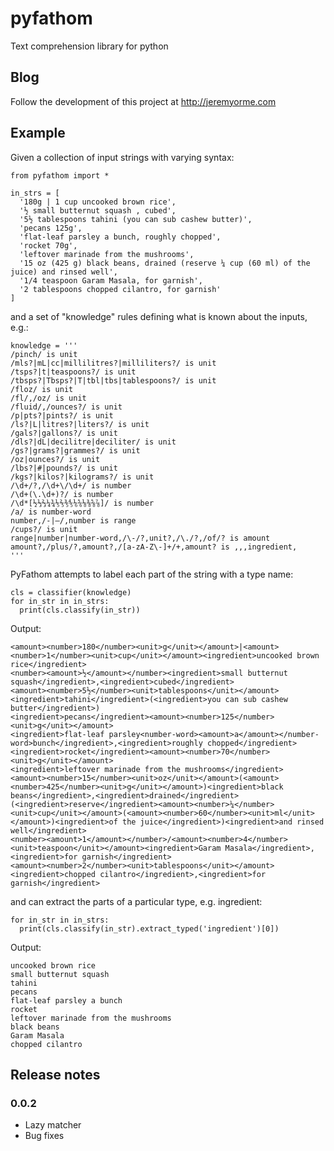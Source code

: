# pyfathom
Text comprehension library for python

## Blog
Follow the development of this project at http://jeremyorme.com

## Example
Given a collection of input strings with varying syntax:

```
from pyfathom import *

in_strs = [
  '180g | 1 cup uncooked brown rice',
  '½ small butternut squash , cubed',
  '5½ tablespoons tahini (you can sub cashew butter)',
  'pecans 125g',
  'flat-leaf parsley a bunch, roughly chopped',
  'rocket 70g',
  'leftover marinade from the mushrooms',
  '15 oz (425 g) black beans, drained (reserve ¼ cup (60 ml) of the juice) and rinsed well',
  '1/4 teaspoon Garam Masala, for garnish',
  '2 tablespoons chopped cilantro, for garnish'
]
```

and a set of "knowledge" rules defining what is known about the inputs, e.g.:
```
knowledge = '''
/pinch/ is unit
/mls?|mL|cc|millilitres?|milliliters?/ is unit
/tsps?|t|teaspoons?/ is unit
/tbsps?|Tbsps?|T|tbl|tbs|tablespoons?/ is unit
/floz/ is unit
/fl/,/oz/ is unit
/fluid/,/ounces?/ is unit
/p|pts?|pints?/ is unit
/ls?|L|litres?|liters?/ is unit
/gals?|gallons?/ is unit
/dls?|dL|decilitre|deciliter/ is unit
/gs?|grams?|grammes?/ is unit
/oz|ounces?/ is unit
/lbs?|#|pounds?/ is unit
/kgs?|kilos?|kilograms?/ is unit
/\d+/?,/\d+\/\d+/ is number
/\d+(\.\d+)?/ is number
/\d*[½⅓⅔¼¾⅕⅖⅗⅘⅙⅚⅛⅜⅝⅞]/ is number
/a/ is number-word
number,/-|–/,number is range
/cups?/ is unit
range|number|number-word,/\-/?,unit?,/\./?,/of/? is amount
amount?,/plus/?,amount?,/[a-zA-Z\-]+/+,amount? is ,,,ingredient,
'''
```

PyFathom attempts to label each part of the string with a type name:
```
cls = classifier(knowledge)
for in_str in in_strs:
  print(cls.classify(in_str))
```

Output:
```
<amount><number>180</number><unit>g</unit></amount>|<amount><number>1</number><unit>cup</unit></amount><ingredient>uncooked brown rice</ingredient>
<number><amount>½</amount></number><ingredient>small butternut squash</ingredient>,<ingredient>cubed</ingredient>
<amount><number>5½</number><unit>tablespoons</unit></amount><ingredient>tahini</ingredient>(<ingredient>you can sub cashew butter</ingredient>)
<ingredient>pecans</ingredient><amount><number>125</number><unit>g</unit></amount>
<ingredient>flat-leaf parsley<number-word><amount>a</amount></number-word>bunch</ingredient>,<ingredient>roughly chopped</ingredient>
<ingredient>rocket</ingredient><amount><number>70</number><unit>g</unit></amount>
<ingredient>leftover marinade from the mushrooms</ingredient>
<amount><number>15</number><unit>oz</unit></amount>(<amount><number>425</number><unit>g</unit></amount>)<ingredient>black beans</ingredient>,<ingredient>drained</ingredient>(<ingredient>reserve</ingredient><amount><number>¼</number><unit>cup</unit></amount>(<amount><number>60</number><unit>ml</unit></amount>)<ingredient>of the juice</ingredient>)<ingredient>and rinsed well</ingredient>
<number><amount>1</amount></number>/<amount><number>4</number><unit>teaspoon</unit></amount><ingredient>Garam Masala</ingredient>,<ingredient>for garnish</ingredient>
<amount><number>2</number><unit>tablespoons</unit></amount><ingredient>chopped cilantro</ingredient>,<ingredient>for garnish</ingredient>
```

and can extract the parts of a particular type, e.g. ingredient:
```
for in_str in in_strs:
  print(cls.classify(in_str).extract_typed('ingredient')[0])
```

Output:
```
uncooked brown rice
small butternut squash
tahini
pecans
flat-leaf parsley a bunch
rocket
leftover marinade from the mushrooms
black beans
Garam Masala
chopped cilantro
```

## Release notes

### 0.0.2

* Lazy matcher
* Bug fixes